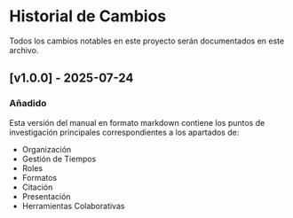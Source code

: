 # Historial de Cambios

Todos los cambios notables en este proyecto serán documentados en este archivo.

## [v1.0.0] - 2025-07-24

### Añadido

Esta versión del manual en formato markdown contiene los puntos de investigación principales correspondientes a los apartados de:

- Organización
- Gestión de Tiempos
- Roles
- Formatos
- Citación
- Presentación
- Herramientas Colaborativas